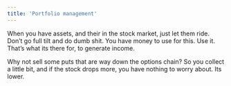 ```yaml
---
title: 'Portfolio management'
---
```


When you have assets, and their in the stock market, just let them ride. Don’t go full tilt and do dumb shit. You have money to use for this. Use it.  That’s what its there for, to generate income.  

Why not sell some puts that are way down the options chain? So you collect a little bit, and if the stock drops more, you have nothing to worry about. Its lower. 
